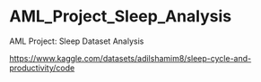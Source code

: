 # AML_Project_Sleep_Analysis
AML Project: Sleep Dataset Analysis

https://www.kaggle.com/datasets/adilshamim8/sleep-cycle-and-productivity/code
